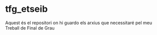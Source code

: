 # tfg_etseib
Aquest és el repositori on hi guardo els arxius que necessitaré pel meu Treball de Final de Grau
